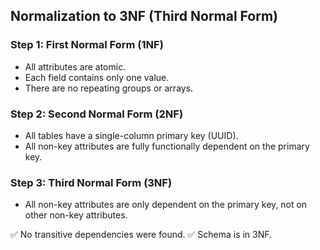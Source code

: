 ## Normalization to 3NF (Third Normal Form)

### Step 1: First Normal Form (1NF)
- All attributes are atomic.
- Each field contains only one value.
- There are no repeating groups or arrays.

### Step 2: Second Normal Form (2NF)
- All tables have a single-column primary key (UUID).
- All non-key attributes are fully functionally dependent on the primary key.

### Step 3: Third Normal Form (3NF)
- All non-key attributes are only dependent on the primary key, not on other non-key attributes.

✅ No transitive dependencies were found.
✅ Schema is in 3NF.
